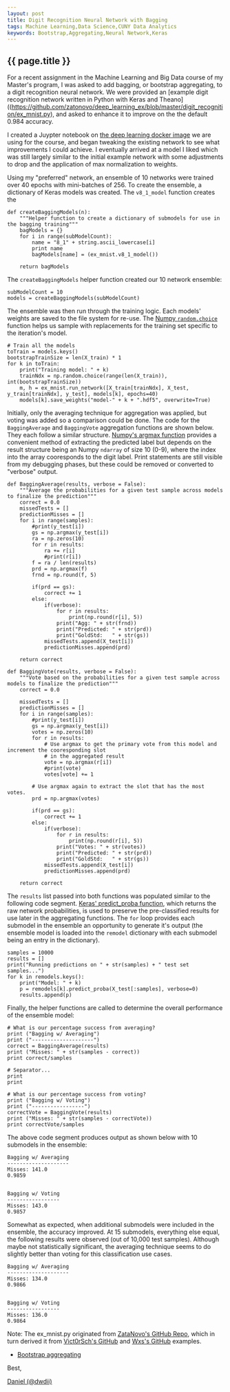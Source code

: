 ```yaml
---
layout: post
title: Digit Recognition Neural Network with Bagging
tags: Machine Learning,Data Science,CUNY Data Analytics
keywords: Bootstrap,Aggregating,Neural Network,Keras
---
```

{{ page.title }}
----------------
For a recent assignment in the Machine Learning and Big Data course of my Master's program,
I was asked to add bagging, or bootstrap aggregating, to a digit recognition neural network.
We were provided an [example digit recognition network written in Python with Keras and Theano]((https://github.com/zatonovo/deep_learning_ex/blob/master/digit_recognition/ex_mnist.py),
and asked to enhance it to improve on the the default 0.984 accuracy.

I created a Juypter notebook on [the deep learning docker image](https://github.com/saiprashanths/dl-docker) 
we are using for the course, and began tweaking the existing network to see what improvements I could achieve.
I eventually arrived at a model I liked which was still largely similar to the 
initial example network with some adjustments to drop and the application of max normalization to weights.

Using my "preferred" network, an ensemble of 10 networks were trained over 40 epochs with mini-batches
of 256.   To create the ensemble, a dictionary of Keras models was created. The `v8_1_model` 
function creates the 

```{python}
def createBaggingModels(n):
    """Helper function to create a dictionary of submodels for use in the bagging training"""
    bagModels = {}
    for i in range(subModelCount):
        name = "8_1" + string.ascii_lowercase[i]
        print name
        bagModels[name] = (ex_mnist.v8_1_model())
        
    return bagModels
```

The `createBaggingModels` helper function created our 10 network ensemble:

```{python}
subModelCount = 10
models = createBaggingModels(subModelCount)
```

The ensemble was then run through the training logic. Each models' weights are saved to the file system for re-use. The 
[Numpy `random.choice`](https://docs.scipy.org/doc/numpy/reference/generated/numpy.random.choice.html) 
function helps us sample with replacements for the training set specific to the iteration's model.

```{python}
# Train all the models
toTrain = models.keys() 
bootstrapTrainSize = len(X_train) * 1
for k in toTrain: 
    print("Training model: " + k)
    trainNdx = np.random.choice(range(len(X_train)), int(bootstrapTrainSize))
    m, h = ex_mnist.run_network([X_train[trainNdx], X_test, y_train[trainNdx], y_test], models[k], epochs=40)
    models[k].save_weights("model-" + k + ".hdf5", overwrite=True)
```

Initially, only the averaging technique for aggregation was applied, but voting was added so 
a comparison could be done. The code for the `BaggingAverage` and `BaggingVote` aggregation functions
are shown below. They each follow a similar structure. 
[Numpy's argmax function](https://docs.scipy.org/doc/numpy/reference/generated/numpy.argmax.html)
provides a convenient method of extracting the predicted label but depends on the
result structure being an Numpy `ndarray` of size 10 (0-9), where the index into the array cooresponds 
to the digit label. Print statements
are still visible from my debugging phases, but these could be removed or converted
to "verbose" output.

```{python}
def BaggingAverage(results, verbose = False):
    """Average the probabilities for a given test sample across models to finalize the prediction""" 
    correct = 0.0
    missedTests = []
    predictionMisses = []
    for i in range(samples):
        #print(y_test[i])
        gs = np.argmax(y_test[i])
        ra = np.zeros(10)
        for r in results:
            ra += r[i]
            #print(r[i])
        f = ra / len(results)
        prd = np.argmax(f)
        frnd = np.round(f, 5)

        if(prd == gs):
            correct += 1
        else:
            if(verbose):
                for r in results:
                    print(np.round(r[i], 5))
                print("Agg: " + str(frnd))
                print("Predicted: " + str(prd))
                print("GoldStd:   " + str(gs))
            missedTests.append(X_test[i])
            predictionMisses.append(prd)
   
    return correct
```

```{python}
def BaggingVote(results, verbose = False):
    """Vote based on the probabilities for a given test sample across models to finalize the prediction"""
    correct = 0.0
    
    missedTests = []
    predictionMisses = []
    for i in range(samples):
        #print(y_test[i])
        gs = np.argmax(y_test[i])
        votes = np.zeros(10)
        for r in results:
            # Use argmax to get the primary vote from this model and increment the cooresponding slot 
            # in the aggregated result
            vote = np.argmax(r[i])
            #print(vote)
            votes[vote] += 1

        # Use argmax again to extract the slot that has the most votes.
        prd = np.argmax(votes)

        if(prd == gs):
            correct += 1
        else:
            if(verbose):
                for r in results:
                    print(np.round(r[i], 5))
                print("Votes: " + str(votes))
                print("Predicted: " + str(prd))
                print("GoldStd:   " + str(gs))
            missedTests.append(X_test[i])
            predictionMisses.append(prd)
    
    return correct
```

The `results` list passed into both functions was populated similar to the following code segment. [Keras'
predict_proba function](https://keras.io/models/sequential/), which returns the raw network probabilities, 
is used to preserve the pre-classified results for use later in the aggregating functions.
The `for` loop provides each submodel in the ensemble an opportunity to generate it's output (the ensemble model
is loaded into the `remodel` dictionary with each submodel being an entry in the dictionary).

```{python}
samples = 10000
results = []
print("Running predictions on " + str(samples) + " test set samples...")
for k in remodels.keys():
    print("Model: " + k)
    p = remodels[k].predict_proba(X_test[:samples], verbose=0)
    results.append(p)
```

Finally, the helper functions are called to determine the overall performance of the ensemble model:

```{python}
# What is our percentage success from averaging?
print ("Bagging w/ Averaging")
print ("--------------------")
correct = BaggingAverage(results)
print ("Misses: " + str(samples - correct))
print correct/samples

# Separator...
print
print

# What is our percentage success from voting?
print ("Bagging w/ Voting")
print ("-----------------")
correctVote = BaggingVote(results)
print ("Misses: " + str(samples - correctVote))
print correctVote/samples
```

The above code segment produces output as shown below with 10 submodels in the ensemble:

```
Bagging w/ Averaging
--------------------
Misses: 141.0
0.9859


Bagging w/ Voting
-----------------
Misses: 143.0
0.9857
```

Somewhat as expected, when additional submodels were included in the ensemble,
the accuracy improved. At 15 submodels, everything else equal, the following results
were observed (out of 10,000 test samples). Although maybe not statistically significant, 
the averaging technique seems to do slightly better than voting for this classification use cases. 

```
Bagging w/ Averaging
--------------------
Misses: 134.0
0.9866


Bagging w/ Voting
-----------------
Misses: 136.0
0.9864
```

Note: The ex_mnist.py originated from 
[ZataNovo's GitHub Repo](https://github.com/zatonovo/deep_learning_ex/blob/master/digit_recognition/ex_mnist.py),
which in turn derived it from [Vict0rSch's GitHub](https://github.com/Vict0rSch/deep_learning/blob/master/keras/feedforward/feedforward_keras_mnist.py)
and [Wxs's GitHub](https://github.com/wxs/keras-mnist-tutorial/blob/master/MNIST%20in%20Keras.ipynb) examples.

* [Bootstrap aggregating](https://en.wikipedia.org/wiki/Bootstrap_aggregating)


Best,

[Daniel (@dwdii)](http://twitter.com/dwdii)
